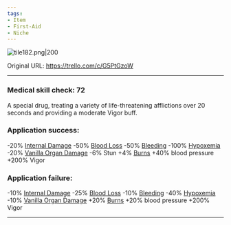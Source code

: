```yaml
---
tags:
- Item
- First-Aid
- Niche
---
```


![tile182.png\|200](/Items/Deusizine%20-%20Attachments/6718845db30472d958dd7d4e.png)

Original URL: https://trello.com/c/G5PtGzoW

---

### Medical skill check: 72

A special drug, treating a variety of life-threatening afflictions over 20 seconds and providing a moderate Vigor buff.

### Application success:

\-20% [Internal Damage](../Any%20bodypart/archived/Internal%20Damage.md)
\-50% [Blood Loss](../Blood/Blood%20Loss.md)
\-50% [Bleeding](../Any%20bodypart/Bleeding.md)
\-100% [Hypoxemia](../Blood/Hypoxemia.md)
\-20% [Vanilla Organ Damage](../Torso/Vanilla%20Organ%20Damage.md)
\-6% Stun
\+4% [Burns](../Any%20bodypart/Burns.md)
\+40% blood pressure
\+200% Vigor

### Application failure:

\-10% [Internal Damage](../Any%20bodypart/archived/Internal%20Damage.md)
\-25% [Blood Loss](../Blood/Blood%20Loss.md)
\-10% [Bleeding](../Any%20bodypart/Bleeding.md)
\-40% [Hypoxemia](../Blood/Hypoxemia.md)
\-10% [Vanilla Organ Damage](../Torso/Vanilla%20Organ%20Damage.md)
\+20% [Burns](../Any%20bodypart/Burns.md)
\+20% blood pressure
\+200% Vigor

---

